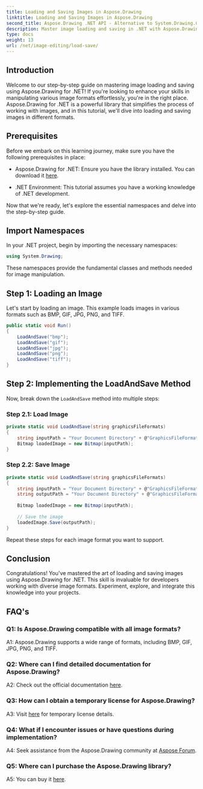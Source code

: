 ```yaml
---
title: Loading and Saving Images in Aspose.Drawing
linktitle: Loading and Saving Images in Aspose.Drawing
second_title: Aspose.Drawing .NET API - Alternative to System.Drawing.Common
description: Master image loading and saving in .NET with Aspose.Drawing. Explore BMP, GIF, JPG, PNG, TIFF formats effortlessly.
type: docs
weight: 13
url: /net/image-editing/load-save/
---
```

## Introduction

Welcome to our step-by-step guide on mastering image loading and saving using Aspose.Drawing for .NET! If you're looking to enhance your skills in manipulating various image formats effortlessly, you're in the right place. Aspose.Drawing for .NET is a powerful library that simplifies the process of working with images, and in this tutorial, we'll dive into loading and saving images in different formats.

## Prerequisites

Before we embark on this learning journey, make sure you have the following prerequisites in place:

- Aspose.Drawing for .NET: Ensure you have the library installed. You can download it [here](https://releases.aspose.com/drawing/net/).

- .NET Environment: This tutorial assumes you have a working knowledge of .NET development.

Now that we're ready, let's explore the essential namespaces and delve into the step-by-step guide.

## Import Namespaces

In your .NET project, begin by importing the necessary namespaces:

```csharp
using System.Drawing;
```

These namespaces provide the fundamental classes and methods needed for image manipulation.

## Step 1: Loading an Image

Let's start by loading an image. This example loads images in various formats such as BMP, GIF, JPG, PNG, and TIFF.

```csharp
public static void Run()
{
    LoadAndSave("bmp");
    LoadAndSave("gif");
    LoadAndSave("jpg");
    LoadAndSave("png");
    LoadAndSave("tiff");
}
```

## Step 2: Implementing the LoadAndSave Method

Now, break down the `LoadAndSave` method into multiple steps:

### Step 2.1: Load Image

```csharp
private static void LoadAndSave(string graphicsFileFormats)
{
    string inputPath = "Your Document Directory" + @"GraphicsFileFormats\image." + graphicsFileFormats;
    Bitmap loadedImage = new Bitmap(inputPath);
}
```

### Step 2.2: Save Image

```csharp
private static void LoadAndSave(string graphicsFileFormats)
{
    string inputPath = "Your Document Directory" + @"GraphicsFileFormats\image." + graphicsFileFormats;
    string outputPath = "Your Document Directory" + @"GraphicsFileFormats\image_out." + graphicsFileFormats;
    
    Bitmap loadedImage = new Bitmap(inputPath);
    
    // Save the image
    loadedImage.Save(outputPath);
}
```

Repeat these steps for each image format you want to support.

## Conclusion

Congratulations! You've mastered the art of loading and saving images using Aspose.Drawing for .NET. This skill is invaluable for developers working with diverse image formats. Experiment, explore, and integrate this knowledge into your projects.

## FAQ's

### Q1: Is Aspose.Drawing compatible with all image formats?

A1: Aspose.Drawing supports a wide range of formats, including BMP, GIF, JPG, PNG, and TIFF.

### Q2: Where can I find detailed documentation for Aspose.Drawing?

A2: Check out the official documentation [here](https://reference.aspose.com/drawing/net/).

### Q3: How can I obtain a temporary license for Aspose.Drawing?

A3: Visit [here](https://purchase.aspose.com/temporary-license/) for temporary license details.

### Q4: What if I encounter issues or have questions during implementation?

A4: Seek assistance from the Aspose.Drawing community at [Aspose Forum](https://forum.aspose.com/c/diagram/17).

### Q5: Where can I purchase the Aspose.Drawing library?

A5: You can buy it [here](https://purchase.aspose.com/buy).
